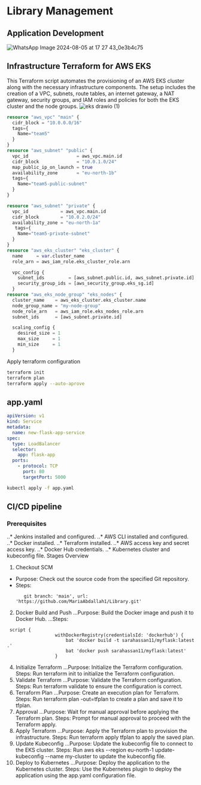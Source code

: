 # Library Management
## Application Development
![WhatsApp Image 2024-08-05 at 17 27 43_0e3b4c75](https://github.com/user-attachments/assets/0eb253ff-e673-4ad9-b3e5-2b21ea26fa48)
## Infrastructure Terraform for AWS EKS
This Terraform script automates the provisioning of an AWS EKS cluster along with the necessary infrastructure components. The setup includes the creation of a VPC, subnets, route tables, an internet gateway, a NAT gateway, security groups, and IAM roles and policies for both the EKS cluster and the node groups.
![eks drawio (1)](https://github.com/user-attachments/assets/ad58755c-9ebf-40d7-a245-dfb6f6fa716b)
```terraform
resource "aws_vpc" "main" {
  cidr_block = "10.0.0.0/16"
  tags={
    Name="team5"
  }
}
resource "aws_subnet" "public" {
  vpc_id                  = aws_vpc.main.id
  cidr_block              = "10.0.1.0/24"
  map_public_ip_on_launch = true
  availability_zone       = "eu-north-1b"
  tags={
    Name="team5-public-subnet"
  }
}

resource "aws_subnet" "private" {
  vpc_id            = aws_vpc.main.id
  cidr_block        = "10.0.2.0/24"
  availability_zone = "eu-north-1a"
   tags={
    Name="team5-private-subnet"
  }
}
resource "aws_eks_cluster" "eks_cluster" {
  name     = var.cluster_name
  role_arn = aws_iam_role.eks_cluster_role.arn

  vpc_config {
    subnet_ids         = [aws_subnet.public.id, aws_subnet.private.id]
    security_group_ids = [aws_security_group.eks_sg.id]
  }
resource "aws_eks_node_group" "eks_nodes" {
  cluster_name    = aws_eks_cluster.eks_cluster.name
  node_group_name = "my-node-group"
  node_role_arn   = aws_iam_role.eks_nodes_role.arn
  subnet_ids      = [aws_subnet.private.id]

  scaling_config {
    desired_size = 1
    max_size     = 1
    min_size     = 1
  }
```
Apply terraform configuration
```sh
terraform init
terraform plan
terraform apply --auto-aprove
```
## app.yaml
```yaml
apiVersion: v1
kind: Service
metadata:
  name: new-flask-app-service
spec:
  type: LoadBalancer
  selector:
    app: flask-app
  ports:
    - protocol: TCP
      port: 80
      targetPort: 5000
```
```sh
kubectl apply -f app.yaml
```
## CI/CD pipeline
### Prerequisites
..* Jenkins installed and configured.
..* AWS CLI installed and configured.
..* Docker installed.
..* Terraform installed.
..* AWS access key and secret access key.
..* Docker Hub credentials.
..* Kubernetes cluster and kubeconfig file.
Stages Overview
1. Checkout SCM
  - Purpose: Check out the source code from the specified Git repository.
  - Steps:
      ```git
         git branch: 'main', url: 'https://github.com/MariaAbdallah1/Library.git'
      ```
2. Docker Build and Push
...Purpose: Build the Docker image and push it to Docker Hub.
...Steps:
   
  ```script
   script {
                    withDockerRegistry(credentialsId: 'dockerhub') {
                        bat 'docker build -t sarahassan11/myflask:latest .'
                        bat 'docker push sarahassan11/myflask:latest'
                    }
```
4. Initialize Terraform
...Purpose: Initialize the Terraform configuration.
Steps:
Run terraform init to initialize the Terraform configuration.
5. Validate Terraform
...Purpose: Validate the Terraform configuration.
Steps:
Run terraform validate to ensure the configuration is correct.
6. Terraform Plan
...Purpose: Create an execution plan for Terraform.
Steps:
Run terraform plan -out=tfplan to create a plan and save it to tfplan.
7. Approval
...Purpose: Wait for manual approval before applying the Terraform plan.
Steps:
Prompt for manual approval to proceed with the Terraform apply.
8. Apply Terraform
...Purpose: Apply the Terraform plan to provision the infrastructure.
Steps:
Run terraform apply tfplan to apply the saved plan.
9. Update Kubeconfig
...Purpose: Update the kubeconfig file to connect to the EKS cluster.
Steps:
Run aws eks --region eu-north-1 update-kubeconfig --name my-cluster to update the kubeconfig file.
10. Deploy to Kubernetes
...Purpose: Deploy the application to the Kubernetes cluster.
Steps:
Use the Kubernetes plugin to deploy the application using the app.yaml configuration file.

